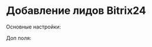 # Добавление лидов Bitrix24

Основные настройки:
<?php
$crmUrl = 'Ваш домен Bitrix24';
$login = 'Логин';
$password = 'Пароль';
$site_url = $_SERVER['SERVER_NAME'];
$mail = 'Емейл';
?>

Доп поля:
<?php
$arParams['UF_CRM_1565163116']='доп поле';
$arParams['UF_CRM_1583254921738']='доп поле';
?>
